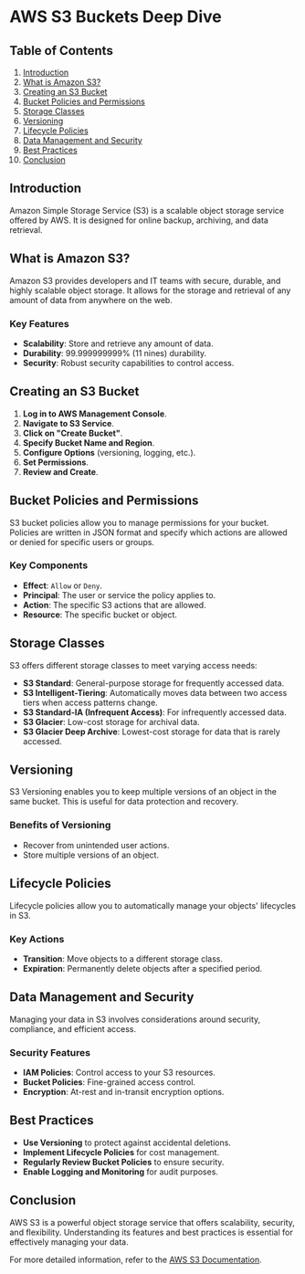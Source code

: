 # AWS S3 Buckets Deep Dive

## Table of Contents
1. [Introduction](#introduction)
2. [What is Amazon S3?](#what-is-amazon-s3)
3. [Creating an S3 Bucket](#creating-an-s3-bucket)
4. [Bucket Policies and Permissions](#bucket-policies-and-permissions)
5. [Storage Classes](#storage-classes)
6. [Versioning](#versioning)
7. [Lifecycle Policies](#lifecycle-policies)
8. [Data Management and Security](#data-management-and-security)
9. [Best Practices](#best-practices)
10. [Conclusion](#conclusion)

## Introduction
Amazon Simple Storage Service (S3) is a scalable object storage service offered by AWS. It is designed for online backup, archiving, and data retrieval.

## What is Amazon S3?
Amazon S3 provides developers and IT teams with secure, durable, and highly scalable object storage. It allows for the storage and retrieval of any amount of data from anywhere on the web.

### Key Features
- **Scalability**: Store and retrieve any amount of data.
- **Durability**: 99.999999999% (11 nines) durability.
- **Security**: Robust security capabilities to control access.

## Creating an S3 Bucket
1. **Log in to AWS Management Console**.
2. **Navigate to S3 Service**.
3. **Click on "Create Bucket"**.
4. **Specify Bucket Name and Region**.
5. **Configure Options** (versioning, logging, etc.).
6. **Set Permissions**.
7. **Review and Create**.

## Bucket Policies and Permissions
S3 bucket policies allow you to manage permissions for your bucket. Policies are written in JSON format and specify which actions are allowed or denied for specific users or groups.

### Key Components
- **Effect**: `Allow` or `Deny`.
- **Principal**: The user or service the policy applies to.
- **Action**: The specific S3 actions that are allowed.
- **Resource**: The specific bucket or object.

## Storage Classes
S3 offers different storage classes to meet varying access needs:

- **S3 Standard**: General-purpose storage for frequently accessed data.
- **S3 Intelligent-Tiering**: Automatically moves data between two access tiers when access patterns change.
- **S3 Standard-IA (Infrequent Access)**: For infrequently accessed data.
- **S3 Glacier**: Low-cost storage for archival data.
- **S3 Glacier Deep Archive**: Lowest-cost storage for data that is rarely accessed.

## Versioning
S3 Versioning enables you to keep multiple versions of an object in the same bucket. This is useful for data protection and recovery.

### Benefits of Versioning
- Recover from unintended user actions.
- Store multiple versions of an object.

## Lifecycle Policies
Lifecycle policies allow you to automatically manage your objects' lifecycles in S3.

### Key Actions
- **Transition**: Move objects to a different storage class.
- **Expiration**: Permanently delete objects after a specified period.

## Data Management and Security
Managing your data in S3 involves considerations around security, compliance, and efficient access.

### Security Features
- **IAM Policies**: Control access to your S3 resources.
- **Bucket Policies**: Fine-grained access control.
- **Encryption**: At-rest and in-transit encryption options.

## Best Practices
- **Use Versioning** to protect against accidental deletions.
- **Implement Lifecycle Policies** for cost management.
- **Regularly Review Bucket Policies** to ensure security.
- **Enable Logging and Monitoring** for audit purposes.

## Conclusion
AWS S3 is a powerful object storage service that offers scalability, security, and flexibility. Understanding its features and best practices is essential for effectively managing your data.

For more detailed information, refer to the [AWS S3 Documentation](https://aws.amazon.com/documentation/s3/).
